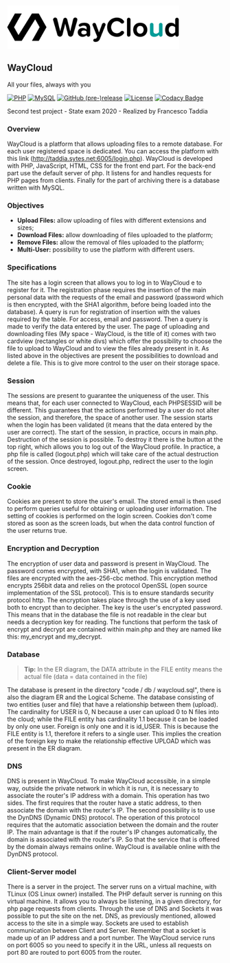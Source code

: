 <img src="app/img/waycloud_logo.png" alt="Showcase" height="100px">

## WayCloud
All your files, always with you

[![PHP](https://img.shields.io/badge/Php-7.2.24-blue)](https://www.php.net/)
[![MySQL](https://img.shields.io/badge/MySQL-5.7.30-%23738cff)](https://www.mysql.com/it/)
[![GitHub (pre-)release](https://img.shields.io/github/v/release/fctaddia/WayCloud?color=%234570b5&label=Release)](./../../releases)
[![License](https://img.shields.io/github/license/fctaddia/NfcTools?color=039c98&label=License)](https://opensource.org/licenses/MIT)
[![Codacy Badge](https://app.codacy.com/project/badge/Grade/3363acf0df0c46e8a803d087c1f5a872)](https://www.codacy.com/manual/fctaddia/WayCloud?utm_source=github.com&amp;utm_medium=referral&amp;utm_content=fctaddia/WayCloud&amp;utm_campaign=Badge_Grade)

Second test project - State exam 2020 - Realized by Francesco Taddia

### Overview
WayCloud is a platform that allows uploading files to a remote database. For each user registered space is dedicated. You can access the platform with this link (http://taddia.sytes.net:6005/login.php). WayCloud is developed with PHP, JavaScript, HTML, CSS for the front end part. For the back-end part use the default server of php. It listens for and handles requests for PHP pages from clients. Finally for the part of archiving there is a database written with MySQL.

### Objectives
* **Upload Files:** allow uploading of files with different extensions and sizes;
* **Download Files:** allow downloading of files uploaded to the platform;
* **Remove Files:** allow the removal of files uploaded to the platform;
* **Multi-User:** possibility to use the platform with different users.

### Specifications
The site has a login screen that allows you to log in to WayCloud e to register for it. The registration phase requires the insertion of the main personal data with the requests of the email and password (password which is then encrypted, with the SHA1 algorithm, before being loaded into the database). A query is run for registration of insertion with the values required by the table. For access, email and password. Then a query is made to verify the data entered by the user. The page of uploading and downloading files (My space - WayCloud, is the title of it) comes with two cardview (rectangles or white divs) which offer the possibility to choose the file to upload to WayCloud and to view the files already present in it. As listed above in the objectives are present the possibilities to download and delete a file. This is to give more control to the user on their storage space.

### Session
The sessions are present to guarantee the uniqueness of the user. This means that, for each user connected to WayCloud, each PHPSESSID will be different. This guarantees that the actions performed by a user do not alter the session, and therefore, the space of another user. The session starts when the login has been validated (it means that the data entered by the user are correct). The start of the session, in practice, occurs in main.php. Destruction of the session is possible. To destroy it there is the button at the top right, which allows you to log out of the WayCloud profile. In practice, a php file is called (logout.php) which will take care of the actual destruction of the session. Once destroyed, logout.php, redirect the user to the login screen.

### Cookie
Cookies are present to store the user's email. The stored email is then used to perform queries useful for obtaining or uploading user information. The setting of cookies is performed on the login screen. Cookies don't come stored as soon as the screen loads, but when the data control function of the user returns true.

### Encryption and Decryption
The encryption of user data and password is present in WayCloud. The password comes encrypted, with SHA1, when the login is validated. The files are encrypted with the aes-256-cbc method. This encryption method encrypts 256bit data and relies on the protocol OpenSSL (open source implementation of the SSL protocol). This is to ensure standards security protocol http. The encryption takes place through the use of a key used both to encrypt than to decipher. The key is the user's encrypted password. This means that in the database the file is not readable in the clear but needs a decryption key for reading. The functions that perform the task of encrypt and decrypt are contained within main.php and they are named like this: my_encrypt and my_decrypt.

### Database
> **Tip:** In the ER diagram, the DATA attribute in the FILE entity means the actual file (data = data contained in the file)

The database is present in the directory "code / db / waycloud.sql", there is also the diagram ER and the Logical Scheme. The database consisting of two entities (user and file) that have a relationship between them (upload). The cardinality for USER is 0, N because a user can upload 0 to N files into the cloud; while the FILE entity has cardinality 1.1 because it can be loaded by only one user. Foreign is only one and it is id_USER. This is because the FILE entity is 1.1, therefore it refers to a single user. This implies the creation of the foreign key to make the relationship effective UPLOAD which was present in the ER diagram.

### DNS
DNS is present in WayCloud. To make WayCloud accessible, in a simple way, outside the private network in which it is run, it is necessary to associate the router's IP address with a domain. This operation has two sides. The first requires that the router have a static address, to then associate the domain with the router's IP. The second possibility is to use the DynDNS (Dynamic DNS) protocol. The operation of this protocol requires that the automatic association between the domain and the router IP. The main advantage is that if the router's IP changes automatically, the domain is associated with the router's IP. So that the service that is offered by the domain always remains online. WayCloud is available online with the DynDNS protocol.

### Client-Server model
There is a server in the project. The server runs on a virtual machine, with TLinux (OS Linux owner) installed. The PHP default server is running on this virtual machine. It allows you to always be listening, in a given directory, for php page requests from clients. Through the use of DNS and Sockets it was possible to put the site on the net. DNS, as previously mentioned, allowed access to the site in a simple way. Sockets are used to establish communication between Client and Server. Remember that a socket is made up of an IP address and a port number. The WayCloud service runs on port 6005 so you need to specify it in the URL, unless all requests on port 80 are routed to port 6005 from the router.
